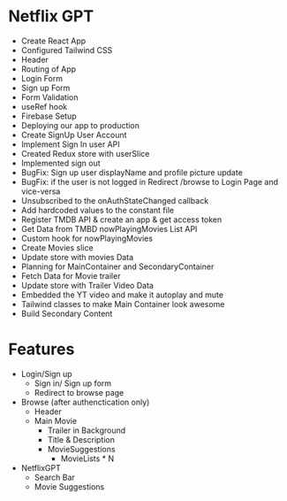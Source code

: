 # Netflix GPT

- Create React App
- Configured Tailwind CSS
- Header
- Routing of App
- Login Form
- Sign up Form
- Form Validation
- useRef hook
- Firebase Setup
- Deploying our app to production
- Create SignUp User Account
- Implement Sign In user API
- Created Redux store with userSlice
- Implemented sign out
- BugFix: Sign up user displayName and profile picture update
- BugFix: if the user is not logged in Redirect /browse to Login Page and vice-versa
- Unsubscribed to the onAuthStateChanged callback
- Add hardcoded values to the constant file
- Register TMDB API & create an app & get access token
- Get Data from TMBD nowPlayingMovies List API
- Custom hook for nowPlayingMovies
- Create Movies slice
- Update store with movies Data
- Planning for MainContainer and SecondaryContainer
- Fetch Data for Movie trailer
- Update store with Trailer Video Data
- Embedded the YT video and make it autoplay and mute
- Tailwind classes to make Main Container look awesome
- Build Secondary Content    

# Features
- Login/Sign up
    - Sign in/ Sign up form 
    - Redirect to browse page
- Browse (after authenctication only)
    - Header
    - Main Movie
        - Trailer in Background
        - Title & Description
        - MovieSuggestions
            - MovieLists * N
- NetflixGPT
    - Search Bar
    - Movie Suggestions